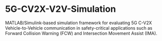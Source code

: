 # 5G-CV2X-V2V-Simulation
MATLAB/Simulink-based simulation framework for evaluating 5G C-V2X Vehicle-to-Vehicle communication in safety-critical applications such as Forward Collision Warning (FCW) and Intersection Movement Assist (IMA).
